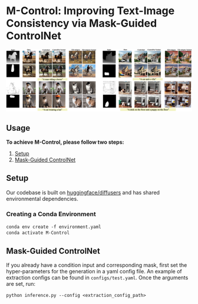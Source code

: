 # M-Control: Improving Text-Image Consistency via Mask-Guided ControlNet

![teaser](./assets/teaser.png)

## Usage

**To achieve M-Control, please follow two steps:**

1. [Setup](#setup)
2. [Mask-Guided ControlNet](#inference)

## Setup

Our codebase is built on [huggingface/diffusers](https://github.com/huggingface/diffusers)
and has shared environmental dependencies.

### Creating a Conda Environment

```
conda env create -f environment.yaml
conda activate M-Control
```

## Mask-Guided ControlNet

If you already have a condition input and corresponding mask, first set the hyper-parameters for the generation in a yaml config file. An example of extraction configs can be found in `configs/test.yaml`. Once the arguments are set, run:

```
python inference.py --config <extraction_config_path>
```